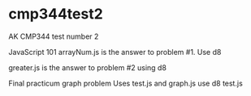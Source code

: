 # cmp344test2
AK CMP344 test number 2

JavaScript 101
arrayNum.js is the answer to problem #1. Use d8

greater.js is the answer to problem #2 using d8


Final practicum graph problem
	Uses test.js and graph.js
	use d8 test.js

